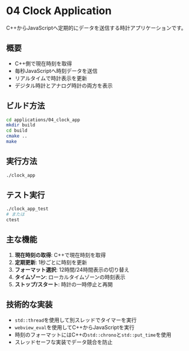# 04 Clock Application

C++からJavaScriptへ定期的にデータを送信する時計アプリケーションです。

## 概要
- C++側で現在時刻を取得
- 毎秒JavaScriptへ時刻データを送信
- リアルタイムで時計表示を更新
- デジタル時計とアナログ時計の両方を表示

## ビルド方法
```bash
cd applications/04_clock_app
mkdir build
cd build
cmake ..
make
```

## 実行方法
```bash
./clock_app
```

## テスト実行
```bash
./clock_app_test
# または
ctest
```

## 主な機能
1. **現在時刻の取得**: C++で現在時刻を取得
2. **定期更新**: 1秒ごとに時刻を更新
3. **フォーマット選択**: 12時間/24時間表示の切り替え
4. **タイムゾーン**: ローカルタイムゾーンの時刻表示
5. **ストップ/スタート**: 時計の一時停止と再開

## 技術的な実装
- `std::thread`を使用して別スレッドでタイマーを実行
- `webview_eval`を使用してC++からJavaScriptを実行
- 時刻のフォーマットにはC++の`std::chrono`と`std::put_time`を使用
- スレッドセーフな実装でデータ競合を防止